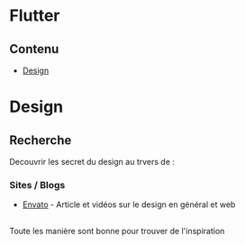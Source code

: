 # Flutter

## Contenu

- [Design](#design)

# Design

## Recherche

Decouvrir les secret du design au trvers de :

### Sites / Blogs

- [Envato](https://envato.com/blog/) - Article et vidéos sur le design en général et web

##
Toute les manière sont bonne pour trouver de l'inspiration
